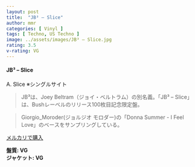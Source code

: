 ```yaml
---
layout: post
title:  "JB³ – Slice"
author: mmr
categories: [ Vinyl ]
tags: [ Techno, US Techno ]
image: ../assets/images/JB³ – Slice.jpg
rating: 3.5
v-rating: VG
---
```


#### JB³ – Slice

A. Slice ※シングルサイト

> JB³は、Joey Beltram（ジョイ・ベルトラム）の別名義。「JB³ – Slice」は、Bushレーベルのリリース100枚目記念限定盤。

> Giorgio_Moroder(ジョルジオ モロダー)の「Donna Summer - I Feel Love」のベースをサンプリングしている。

[メルカリで購入](https://jp.mercari.com/item/m94882397625)

<div class="mt-4 mb-4 d-flex align-items-center">
<strong class="mr-1">盤質: VG</strong>
</div>
<div class="mt-4 mb-4 d-flex align-items-center">
<strong class="mr-1">ジャケット: VG</strong>
</div>
